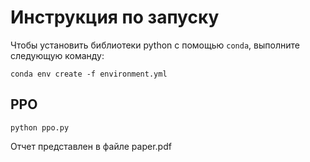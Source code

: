 # Инструкция по запуску

Чтобы установить библиотеки python с помощью `conda`, выполните следующую команду:
```
conda env create -f environment.yml
```

## PPO

```
python ppo.py
```

Отчет представлен в файле paper.pdf
